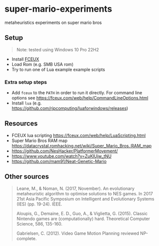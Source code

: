 # super-mario-experiments

metaheuristics experiments on super mario bros

## Setup

> Note: tested using Windows 10 Pro 22H2

- Install [FCEUX](https://github.com/TASEmulators/fceux)
- Load Rom (e.g. SMB USA rom)
- Try to run one of Lua example example scripts

### Extra setup steps

- Add `fceux` to the `PATH` in order to run it directly. For command line options see <https://fceux.com/web/help/CommandLineOptions.html>
- Install `lua` (e.g. <https://github.com/rjpcomputing/luaforwindows/releases>)

## Resources

- FCEUX lua scripting <https://fceux.com/web/help/LuaScripting.html>
- Super Mario Bros RAM map <https://datacrystal.romhacking.net/wiki/Super_Mario_Bros.:RAM_map>
- <https://github.com/NesHacker/PlatformerMovement/>
- <https://www.youtube.com/watch?v=ZuKIUjw_tNU>
- <https://github.com/mam91/Neat-Genetic-Mario>

## Other sources

> Leane, M., & Noman, N. (2017, November). An evolutionary metaheuristic algorithm to optimise solutions to NES games. In 2017 21st Asia Pacific Symposium on Intelligent and Evolutionary Systems (IES) (pp. 19-24). IEEE.
>
> Aloupis, G., Demaine, E. D., Guo, A., & Viglietta, G. (2015). Classic Nintendo games are (computationally) hard. Theoretical Computer Science, 586, 135-160.
>
> Gabrielsen, C. (2012). Video Game Motion Planning reviewed NP-complete.
